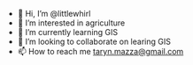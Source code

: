 - 👋 Hi, I’m @littlewhirl
- 👀 I’m interested in agriculture
- 🌱 I’m currently learning GIS
- 💞️ I’m looking to collaborate on learing GIS
- 📫 How to reach me taryn.mazza@gmail.com

<!---
littlewhirl/littlewhirl is a ✨ special ✨ repository because its `README.md` (this file) appears on your GitHub profile.
You can click the Preview link to take a look at your changes.
--->
